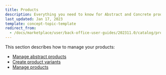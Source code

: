 ```yaml
---
title: Products
description: Everything you need to know for Abstract and Concrete products within your Spryker Marketplace based projects.
last_updated: Jan 17, 2023
template: concept-topic-template
redirect_from:
  - /docs/marketplace/user/back-office-user-guides/202311.0/catalog/products/products.html
---
```

This section describes how to manage your products:
- [Manage abstract products](/docs/pbc/all/product-information-management/{{page.version}}/marketplace/manage-in-the-back-office/products/abstract-products/abstract-products.html)
- [Create product variants](/docs/pbc/all/product-information-management/{{page.version}}/marketplace/manage-in-the-back-office/products/create-product-variants.html)
- [Manage products](/docs/pbc/all/product-information-management/{{page.version}}/marketplace/manage-in-the-back-office/products/manage-products.html)
